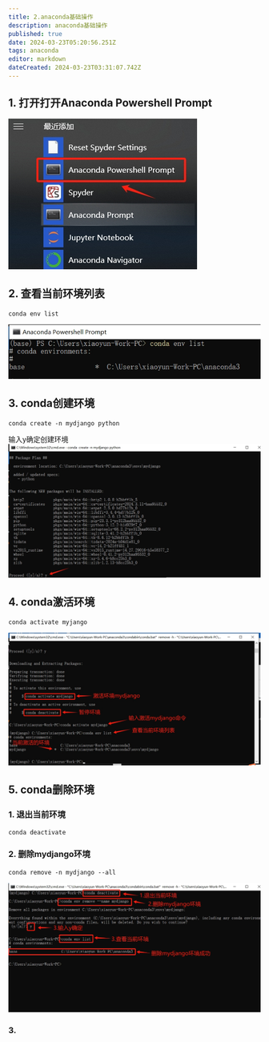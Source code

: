 ```yaml
---
title: 2.anaconda基础操作
description: anaconda基础操作
published: true
date: 2024-03-23T05:20:56.251Z
tags: anaconda
editor: markdown
dateCreated: 2024-03-23T03:31:07.742Z
---
```


## 1. 打开打开Anaconda Powershell Prompt
![打开anacondapowershellprompt.png](/wiki/python/anaconda/conda基础操作/打开anacondapowershellprompt.png)

## 2. 查看当前环境列表
```
conda env list
```
![查看当前环境列表.png](/wiki/python/anaconda/conda基础操作/查看当前环境列表.png)

## 3. conda创建环境
```
conda create -n mydjango python
```
输入y确定创建环境
![conda创建环境.png](/wiki/python/anaconda/conda基础操作/conda创建环境.png)

## 4. conda激活环境
```
conda activate myjango
```
![conda激活环境.png](/wiki/python/anaconda/conda基础操作/conda激活环境.png)

## 5. conda删除环境
### 1. 退出当前环境
```
conda deactivate
```
### 2. 删除mydjango环境
```
conda remove -n mydjango --all
```
![conda删除环境.png](/wiki/python/anaconda/conda基础操作/conda删除环境.png)
### 3. 






